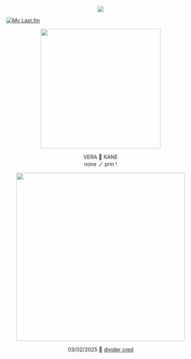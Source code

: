 <p align="center"> <img src="https://komarev.com/ghpvc/?username=aoyagiis&label=songs_rehearsed_✧&style=plastic&color=blue" </p>

[![My Last.fm](https://lastfm-recently-played.vercel.app/api?user=meltdwn&count=1&show_user=header&header_size=normal_stats_only&loved=true&loved_style=2&width=1000)](https://www.last.fm/user/meltdwn)

<p align="center"> <img src="https://i.postimg.cc/D0mKKCr0/beer.png" width="320" </p> 

 <p align="center"> VERA 🎐 KANE <br> none ノ prin !

 <p align="center"> <img src="https://i.postimg.cc/02qLn23r/baby-baby-baby-ohhhhh.png" width="450" </p>

 <div align="center">

03/02/2025 🩵 [divider cred](https://www.tumblr.com/selysie/771364890058309632/%EA%A3%96-%E3%85%A4banner-masks-again-%F0%93%88%92?source=share)

